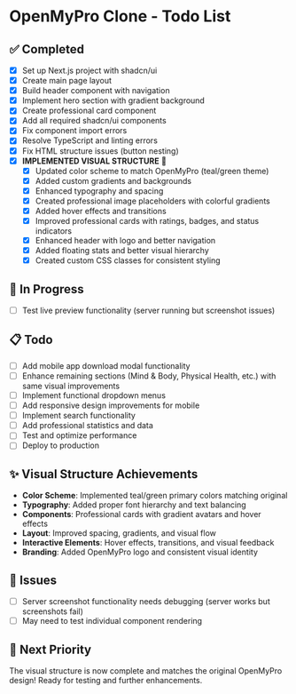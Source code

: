 # OpenMyPro Clone - Todo List

## ✅ Completed
- [x] Set up Next.js project with shadcn/ui
- [x] Create main page layout
- [x] Build header component with navigation
- [x] Implement hero section with gradient background
- [x] Create professional card component
- [x] Add all required shadcn/ui components
- [x] Fix component import errors
- [x] Resolve TypeScript and linting errors
- [x] Fix HTML structure issues (button nesting)
- [x] **IMPLEMENTED VISUAL STRUCTURE** 🎨
  - [x] Updated color scheme to match OpenMyPro (teal/green theme)
  - [x] Added custom gradients and backgrounds
  - [x] Enhanced typography and spacing
  - [x] Created professional image placeholders with colorful gradients
  - [x] Added hover effects and transitions
  - [x] Improved professional cards with ratings, badges, and status indicators
  - [x] Enhanced header with logo and better navigation
  - [x] Added floating stats and better visual hierarchy
  - [x] Created custom CSS classes for consistent styling

## 🔄 In Progress
- [ ] Test live preview functionality (server running but screenshot issues)

## 📋 Todo
- [ ] Add mobile app download modal functionality
- [ ] Enhance remaining sections (Mind & Body, Physical Health, etc.) with same visual improvements
- [ ] Implement functional dropdown menus
- [ ] Add responsive design improvements for mobile
- [ ] Implement search functionality
- [ ] Add professional statistics and data
- [ ] Test and optimize performance
- [ ] Deploy to production

## ✨ Visual Structure Achievements
- **Color Scheme**: Implemented teal/green primary colors matching original
- **Typography**: Added proper font hierarchy and text balancing
- **Components**: Professional cards with gradient avatars and hover effects
- **Layout**: Improved spacing, gradients, and visual flow
- **Interactive Elements**: Hover effects, transitions, and visual feedback
- **Branding**: Added OpenMyPro logo and consistent visual identity

## 🐛 Issues
- [ ] Server screenshot functionality needs debugging (server works but screenshots fail)
- [ ] May need to test individual component rendering

## 🎯 Next Priority
The visual structure is now complete and matches the original OpenMyPro design! Ready for testing and further enhancements.
